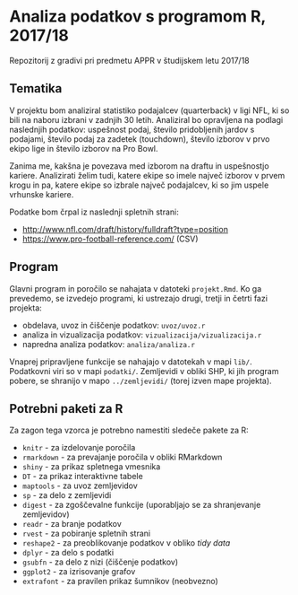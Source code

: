 # Analiza podatkov s programom R, 2017/18

Repozitorij z gradivi pri predmetu APPR v študijskem letu 2017/18

## Tematika

V projektu bom analiziral statistiko podajalcev (quarterback) v ligi NFL, ki so bili na naboru izbrani v zadnjih 30 letih. Analiziral bo opravljena na podlagi naslednjih podatkov:  uspešnost podaj, število pridobljenih jardov s podajami, število podaj za zadetek (touchdown), število izborov v prvo ekipo lige in število izborov na Pro Bowl.

Zanima me, kakšna je povezava med izborom na draftu in uspešnostjo kariere.
Analizirati želim tudi, katere ekipe so imele največ izborov v prvem krogu in pa, katere ekipe so izbrale največ podajalcev, ki so jim uspele vrhunske kariere.

Podatke bom črpal iz naslednji spletnih strani:

* http://www.nfl.com/draft/history/fulldraft?type=position
* https://www.pro-football-reference.com/ (CSV)




## Program

Glavni program in poročilo se nahajata v datoteki `projekt.Rmd`. Ko ga prevedemo,
se izvedejo programi, ki ustrezajo drugi, tretji in četrti fazi projekta:

* obdelava, uvoz in čiščenje podatkov: `uvoz/uvoz.r`
* analiza in vizualizacija podatkov: `vizualizacija/vizualizacija.r`
* napredna analiza podatkov: `analiza/analiza.r`

Vnaprej pripravljene funkcije se nahajajo v datotekah v mapi `lib/`. Podatkovni
viri so v mapi `podatki/`. Zemljevidi v obliki SHP, ki jih program pobere, se
shranijo v mapo `../zemljevidi/` (torej izven mape projekta).

## Potrebni paketi za R

Za zagon tega vzorca je potrebno namestiti sledeče pakete za R:

* `knitr` - za izdelovanje poročila
* `rmarkdown` - za prevajanje poročila v obliki RMarkdown
* `shiny` - za prikaz spletnega vmesnika
* `DT` - za prikaz interaktivne tabele
* `maptools` - za uvoz zemljevidov
* `sp` - za delo z zemljevidi
* `digest` - za zgoščevalne funkcije (uporabljajo se za shranjevanje zemljevidov)
* `readr` - za branje podatkov
* `rvest` - za pobiranje spletnih strani
* `reshape2` - za preoblikovanje podatkov v obliko *tidy data*
* `dplyr` - za delo s podatki
* `gsubfn` - za delo z nizi (čiščenje podatkov)
* `ggplot2` - za izrisovanje grafov
* `extrafont` - za pravilen prikaz šumnikov (neobvezno)
